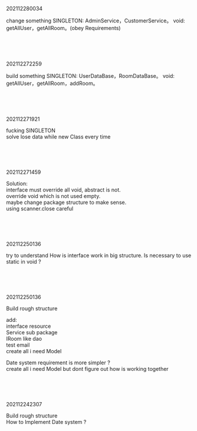 202112280034

change something
SINGLETON: AdminService，CustomerService。
void: getAllUser，getAllRoom。(obey Requirements)


<br>
<br>
<br>

202112272259

build something
SINGLETON: UserDataBase，RoomDataBase。
void: getAllUser，getAllRoom，addRoom。


<br>
<br>
<br>

202112271921

fucking SINGLETON  
solve lose data while new Class every time  

<br>
<br>
<br>


202112271459

Solution:  
interface must override all void, abstract is not.  
override void which is not used empty.  
maybe change package structure to make sense.  
using scanner.close careful  

<br>
<br>
<br>

202112250136

try to understand How is interface work in big structure.
Is necessary to use static in void ?

<br>
<br>
<br>

202112250136

Build rough structure  

add:   
interface resource  
Service sub package  
IRoom like dao  
test email  
create all i need Model  

Date system requirement is more simpler ?  
create all i need Model but dont figure out how is working together

<br>
<br>
<br>

202112242307

Build rough structure  
How to Implement Date system ?

<br>
<br>
<br>